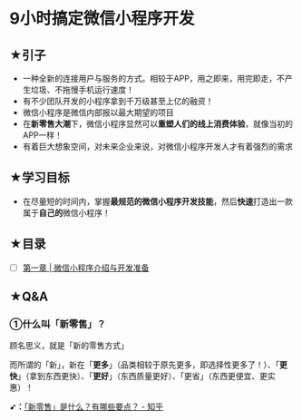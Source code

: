 # 9小时搞定微信小程序开发

## ★引子

- 一种全新的连接用户与服务的方式。相较于APP，用之即来，用完即走，不产生垃圾、不拖慢手机运行速度！
- 有不少团队开发的小程序拿到千万级甚至上亿的融资！
- 微信小程序是微信内部报以最大期望的项目
- 在**新零售大潮**下，微信小程序显然可以**重塑人们的线上消费体验**，就像当初的APP一样！
- 有着巨大想象空间，对未来企业来说，对微信小程序开发人才有着强烈的需求


## ★学习目标

- 在尽量短的时间内，掌握**最规范的微信小程序开发技能**，然后**快速**打造出一款属于**自己的**微信小程序！

## ★目录

- [ ] [第一章 | 微信小程序介绍与开发准备](./01.md) 



## ★Q&A

### ①什么叫「新零售」？

顾名思义，就是「新的零售方式」

而所谓的「新」，新在「**更多**」（品类相较于原先更多，即选择性更多了！）、「**更快**」（拿到东西更快）、「**更好**」（东西质量更好）、「更省」（东西更便宜、更实惠）！

**➹：**[「新零售」是什么？有哪些要点？ - 知乎](https://www.zhihu.com/question/52950329)

